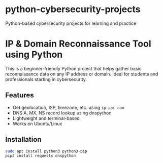# python-cybersecurity-projects
Python-based cybersecurity projects for learning and practice
# IP & Domain Reconnaissance Tool using Python

This is a beginner-friendly Python project that helps gather basic reconnaissance data on any IP address or domain. Ideal for students and professionals starting in cybersecurity.

## Features
- Get geolocation, ISP, timezone, etc. using `ip-api.com`
- DNS A, MX, NS record lookup using dnspython
- Lightweight and terminal-based
- Works on Ubuntu/Linux

## Installation

```bash
sudo apt install python3 python3-pip
pip3 install requests dnspython
